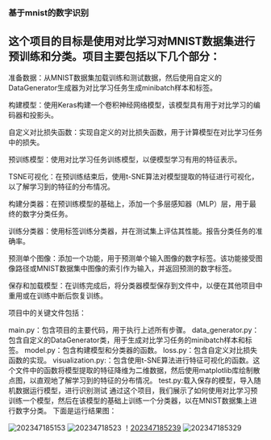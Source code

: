 ### 基于mnist的数字识别
## 这个项目的目标是使用对比学习对MNIST数据集进行预训练和分类。项目主要包括以下几个部分：

准备数据：从MNIST数据集加载训练和测试数据，然后使用自定义的DataGenerator生成器为对比学习任务生成minibatch样本和标签。

构建模型：使用Keras构建一个卷积神经网络模型，该模型具有用于对比学习的编码器和投影头。

自定义对比损失函数：实现自定义的对比损失函数，用于计算模型在对比学习任务中的损失。

预训练模型：使用对比学习任务训练模型，以便模型学习有用的特征表示。

TSNE可视化：在预训练结束后，使用t-SNE算法对模型提取的特征进行可视化，以了解学习到的特征的分布情况。

构建分类器：在预训练模型的基础上，添加一个多层感知器（MLP）层，用于最终的数字分类任务。

训练分类器：使用标签训练分类器，并在测试集上评估其性能。报告分类任务的准确率。

预测单个图像：添加一个功能，用于预测单个输入图像的数字标签。该功能接受图像路径或MNIST数据集中图像的索引作为输入，并返回预测的数字标签。

保存和加载模型：在训练完成后，将分类器模型保存到文件中，以便在其他项目中重用或在训练中断后恢复训练。

项目中的关键文件包括：

main.py：包含项目的主要代码，用于执行上述所有步骤。
data_generator.py：包含自定义的DataGenerator类，用于生成对比学习任务的minibatch样本和标签。
model.py：包含构建模型和分类器的函数。
loss.py：包含自定义对比损失函数的实现。
visualization.py:：包含使用t-SNE算法进行特征可视化的函数。这个文件中的函数将模型提取的特征降维为二维数据，然后使用matplotlib库绘制散点图，以直观地了解学习到的特征的分布情况。
test.py:载入保存的模型，导入随机数据运行模型，进行识别测试
通过这个项目，我们展示了如何使用对比学习预训练一个模型，然后在该模型的基础上训练一个分类器，以在MNIST数据集上进行数字分类。
下面是运行结果图：

![202347185153](https://user-images.githubusercontent.com/81458072/230603694-8fac03b6-67d4-4f45-ba9d-9535816aef55.jpg)
![20234718523](https://user-images.githubusercontent.com/81458072/230603729-637f54cb-f3b3-4615-b9fa-ce6fc9d5ff47.jpg)
！[202347185239](https://user-images.githubusercontent.com/81458072/230603762-b706272e-8d02-4137-b464-d2e3970a5992.jpg)
![202347185329](https://user-images.githubusercontent.com/81458072/230603766-c6a7499e-6c63-4200-891c-a3d7cc75b17b.jpg)

